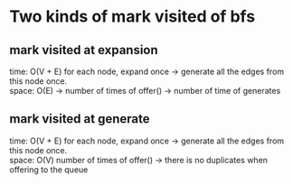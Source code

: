 # Two kinds of mark visited of bfs
## mark visited at expansion
time: O(V + E) for each node, expand once -> generate all the edges from this node once.<br>
space: O(E) -> number of times of offer() -> number of time of generates
## mark visited at generate
time: O(V + E) for each node, expand once -> generate all the edges from this node once.<br>
space: O(V) number of times of offer() -> there is no duplicates when offering to the queue
